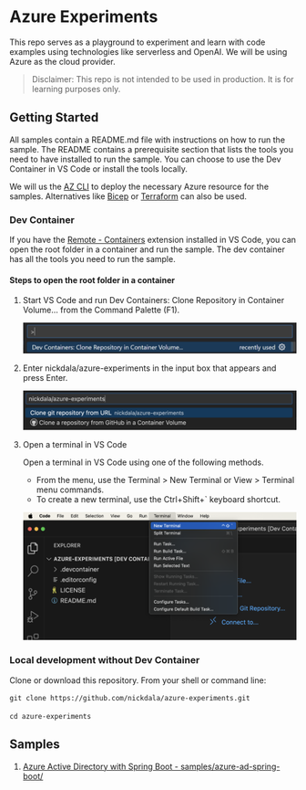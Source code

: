# Azure Experiments

This repo serves as a playground to experiment and learn with code examples using technologies like serverless and OpenAI. We will be using Azure as the cloud provider.

> Disclaimer: This repo is not intended to be used in production. It is for learning purposes only. 

## Getting Started

All samples contain a README.md file with instructions on how to run the sample. The README contains a prerequisite section that lists the tools you need to have installed to run the sample. You can choose to use the Dev Container in VS Code or install the tools locally.

We will us the [AZ CLI](https://docs.microsoft.com/en-us/cli/azure/install-azure-cli?view=azure-cli-latest) to deploy the necessary Azure resource for the samples. Alternatives like [Bicep](https://docs.microsoft.com/en-us/azure/azure-resource-manager/bicep/overview) or [Terraform](https://www.terraform.io/) can also be used.

### Dev Container

If you have the [Remote - Containers](https://marketplace.visualstudio.com/items?itemName=ms-vscode-remote.remote-containers) extension installed in VS Code, you can open the root folder in a container and run the sample. The dev container has all the tools you need to run the sample.

#### Steps to open the root folder in a container

1. Start VS Code and run Dev Containers: Clone Repository in Container Volume... from the Command Palette (F1).

    ![clone-repo-in-volume](assets/clone-repo-in-container-volume.png)

1. Enter nickdala/azure-experiments in the input box that appears and press Enter.

    ![nickdala-azure-experiments-repo-to-clone](assets/nickdala-azure-experiments-dev-container.png)

1. Open a terminal in VS Code

    Open a terminal in VS Code using one of the following methods.

    * From the menu, use the Terminal > New Terminal or View > Terminal menu commands.
    * To create a new terminal, use the Ctrl+Shift+` keyboard shortcut.

    ![open-terminal-in-vs-code](assets/vscode-terminal.png)

### Local development without Dev Container

Clone or download this repository. From your shell or command line:

```Shell
git clone https://github.com/nickdala/azure-experiments.git

cd azure-experiments
```

## Samples

1. [Azure Active Directory with Spring Boot - samples/azure-ad-spring-boot/](samples/azure-ad-spring-boot/README.md)

